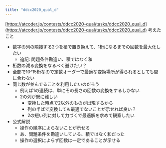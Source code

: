 ```yaml
---
title: "ddcc2020_qual_d"
---
```


[https://atcoder.jp/contests/ddcc2020-qual/tasks/ddcc2020_qual_d](https://atcoder.jp/contests/ddcc2020-qual/tasks/ddcc2020_qual_d)
考えたこと
- 数字の列の隣接する2つを積で置き換えて、1桁になるまでの回数を最大化したい
    - 追記: 問題条件勘違い、積ではなく和
- 桁数の減る変換をなるべく避けたい？
- 全部で10^15桁なので定数オーダーで最適な変換場所が得られるとしても間に合わない
- 同じ数が並んでることを利用したいのだろう
    - 例えば1の連続は、単にその長さの回数の変換をするしかない
    - 2の列が既に難しい
        - 変換した時点で2以外のものが出現するから
        - 列の半ばで変換しても最適でないことが示せれば良い？
        - 2の短い列に対して力づくで最適解を求めて観察したい
- 公式解説
    - 操作の順序によらないことが示せる
    - あ、問題条件を勘違いしている、積ではなく和だった
    - 操作の選択によらず回数は一定であることが示せる
